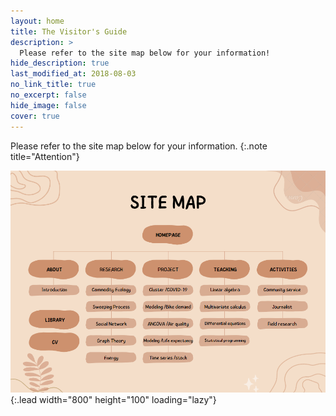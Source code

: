 ```yaml
---
layout: home
title: The Visitor's Guide
description: >
  Please refer to the site map below for your information!
hide_description: true
last_modified_at: 2018-08-03
no_link_title: true 
no_excerpt: false 
hide_image: false
cover: true
---
```


Please refer to the site map below for your information.
{:.note title="Attention"}

![Full-width image](assets/img/sitemap.png){:.lead width="800" height="100" loading="lazy"}

